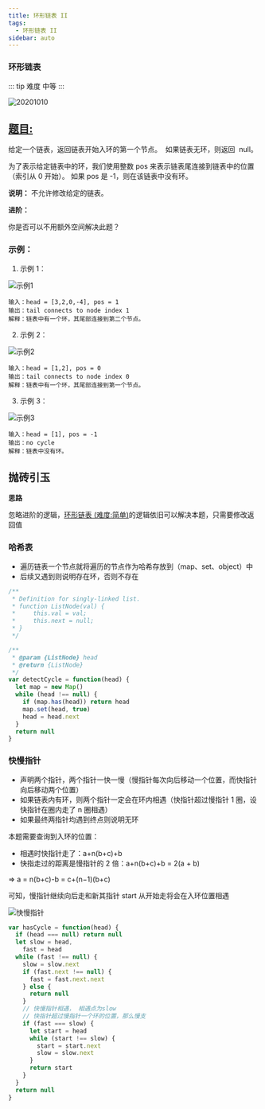 ```yaml
---
title: 环形链表 II
tags:
  - 环形链表 II
sidebar: auto
---
```


### 环形链表

::: tip 难度
中等
:::

![20201010](http://qiniu.gaowenju.com/leecode/banner/20201010.jpg)

## [题目:](https://leetcode-cn.com/problems/linked-list-cycle-ii)

给定一个链表，返回链表开始入环的第一个节点。  如果链表无环，则返回  null。

为了表示给定链表中的环，我们使用整数 pos 来表示链表尾连接到链表中的位置（索引从 0 开始）。 如果 pos 是 -1，则在该链表中没有环。

**说明：** 不允许修改给定的链表。

**进阶：**

你是否可以不用额外空间解决此题？

### 示例：

1. 示例 1：

![示例1](http://qiniu.gaowenju.com/leecode/20201009-1.png)

```
输入：head = [3,2,0,-4], pos = 1
输出：tail connects to node index 1
解释：链表中有一个环，其尾部连接到第二个节点。
```

2. 示例 2：

![示例2](http://qiniu.gaowenju.com/leecode/20201009-2.png)

```
输入：head = [1,2], pos = 0
输出：tail connects to node index 0
解释：链表中有一个环，其尾部连接到第一个节点。
```

3. 示例 3：

![示例3](http://qiniu.gaowenju.com/leecode/20201009-3.png)

```
输入：head = [1], pos = -1
输出：no cycle
解释：链表中没有环。
```

## 抛砖引玉

**思路**

忽略进阶的逻辑，[环形链表 (难度:简单)](./20201009.md)的逻辑依旧可以解决本题，只需要修改返回值

### 哈希表

- 遍历链表一个节点就将遍历的节点作为哈希存放到（map、set、object）中
- 后续又遇到则说明存在环，否则不存在

```javascript
/**
 * Definition for singly-linked list.
 * function ListNode(val) {
 *     this.val = val;
 *     this.next = null;
 * }
 */

/**
 * @param {ListNode} head
 * @return {ListNode}
 */
var detectCycle = function(head) {
  let map = new Map()
  while (head !== null) {
    if (map.has(head)) return head
    map.set(head, true)
    head = head.next
  }
  return null
}
```

### 快慢指针

- 声明两个指针，两个指针一快一慢（慢指针每次向后移动一个位置，而快指针向后移动两个位置）
- 如果链表内有环，则两个指针一定会在环内相遇（快指针超过慢指针 1 圈，设快指针在圈内走了 n 圈相遇）
- 如果最终两指针均遇到终点则说明无环

本题需要查询到入环的位置：

- 相遇时快指针走了：a+n(b+c)+b
- 快指走过的距离是慢指针的 2 倍：a+n(b+c)+b = 2(a + b)

=> a = n(b+c)-b = c+(n−1)(b+c)

可知，慢指针继续向后走和新其指针 start 从开始走将会在入环位置相遇

![快慢指针](http://qiniu.gaowenju.com/leecode/20201010-1.png)

```javascript
var hasCycle = function(head) {
  if (head === null) return null
  let slow = head,
    fast = head
  while (fast !== null) {
    slow = slow.next
    if (fast.next !== null) {
      fast = fast.next.next
    } else {
      return null
    }
    // 快慢指针相遇， 相遇点为slow
    // 快指针超过慢指针一个环的位置，那么慢支
    if (fast === slow) {
      let start = head
      while (start !== slow) {
        start = start.next
        slow = slow.next
      }
      return start
    }
  }
  return null
}
```
